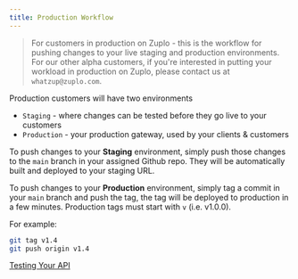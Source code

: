 ```yaml
---
title: Production Workflow
---
```


> For customers in production on Zuplo - this is the workflow for pushing
> changes to your live staging and production environments. For our other alpha
> customers, if you're interested in putting your workload in production on
> Zuplo, please contact us at `whatzup@zuplo.com`.

Production customers will have two environments

- `Staging` - where changes can be tested before they go live to your customers
- `Production` - your production gateway, used by your clients & customers

To push changes to your **Staging** environment, simply push those changes to
the `main` branch in your assigned Github repo. They will be automatically built
and deployed to your staging URL.

To push changes to your **Production** environment, simply tag a commit in your
`main` branch and push the tag, the tag will be deployed to production in a few
minutes. Production tags must start with `v` (i.e. v1.0.0).

For example:

```bash
git tag v1.4
git push origin v1.4
```

[Testing Your API](/docs/runtime/testing-your-api)
